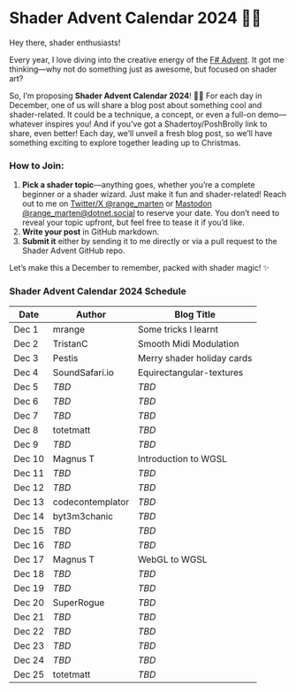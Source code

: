 # Shader Advent Calendar 2024 🎨✨

Hey there, shader enthusiasts!

Every year, I love diving into the creative energy of the [F# Advent](https://sergeytihon.com/fsadvent/). It got me thinking—why not do something just as awesome, but focused on shader art?

So, I’m proposing **Shader Advent Calendar 2024**! 🎅🎄 For each day in December, one of us will share a blog post about something cool and shader-related. It could be a technique, a concept, or even a full-on demo—whatever inspires you! And if you've got a Shadertoy/PoshBrolly link to share, even better! Each day, we’ll unveil a fresh blog post, so we’ll have something exciting to explore together leading up to Christmas.

### How to Join:

1. **Pick a shader topic**—anything goes, whether you’re a complete beginner or a shader wizard. Just make it fun and shader-related! Reach out to me on [Twitter/X @range_marten](https://x.com/range_marten) or [Mastodon @range_marten@dotnet.social](https://dotnet.social/@range_marten) to reserve your date. You don’t need to reveal your topic upfront, but feel free to tease it if you’d like.
2. **Write your post** in GitHub markdown.
3. **Submit it** either by sending it to me directly or via a pull request to the Shader Advent GitHub repo.

Let’s make this a December to remember, packed with shader magic! ✨

### Shader Advent Calendar 2024 Schedule

| Date    | Author          | Blog Title               |
|---------|-----------------|--------------------------|
| Dec 1   | mrange          | Some tricks I learnt     |
| Dec 2   | TristanC        | Smooth Midi Modulation   |
| Dec 3   | Pestis          |Merry shader holiday cards|
| Dec 4   | SoundSafari.io  | Equirectangular-textures |
| Dec 5   | *TBD*           | *TBD*                    |
| Dec 6   | *TBD*           | *TBD*                    |
| Dec 7   | *TBD*           | *TBD*                    |
| Dec 8   | totetmatt       | *TBD*                    |
| Dec 9   | *TBD*           | *TBD*                    |
| Dec 10  | Magnus T        | Introduction to WGSL     |
| Dec 11  | *TBD*           | *TBD*                    |
| Dec 12  | *TBD*           | *TBD*                    |
| Dec 13  | codecontemplator| *TBD*                    |
| Dec 14  | byt3m3chanic    | *TBD*                    |
| Dec 15  | *TBD*           | *TBD*                    |
| Dec 16  | *TBD*           | *TBD*                    |
| Dec 17  | Magnus T        | WebGL to WGSL            |
| Dec 18  | *TBD*           | *TBD*                    |
| Dec 19  | *TBD*           | *TBD*                    |
| Dec 20  | SuperRogue      | *TBD*                    |
| Dec 21  | *TBD*           | *TBD*                    |
| Dec 22  | *TBD*           | *TBD*                    |
| Dec 23  | *TBD*           | *TBD*                    |
| Dec 24  | *TBD*           | *TBD*                    |
| Dec 25  | totetmatt       | *TBD*                    |
